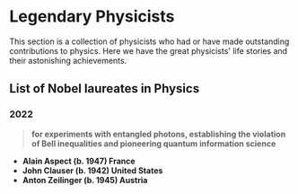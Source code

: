 # Legendary Physicists

This section is a collection of physicists who had or have made outstanding contributions to physics. Here we have the great physicists' life stories and their astonishing achievements.

## **List of Nobel laureates in Physics**

### **2022** 

>  **for experiments with entangled photons, establishing the violation of Bell inequalities and pioneering quantum information science**

   - **Alain Aspect (b. 1947)  France** 
   - **John Clauser (b. 1942)  United States**
   - **Anton Zeilinger (b. 1945)  Austria**
